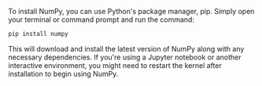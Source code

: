 To install NumPy, you can use Python's package manager, pip. Simply open your terminal or command prompt and run the command:

````python
pip install numpy
````

This will download and install the latest version of NumPy along with any necessary dependencies. If you're using a Jupyter notebook or another interactive environment, you might need to restart the kernel after installation to begin using NumPy.
